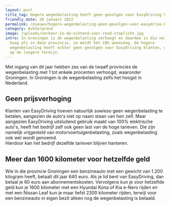 ```yaml
---
layout: post
title_tag: Hogere wegenbelasting heeft geen gevolgen voor EasyDriving klanten
friendly_date: 20 januari 2022
permalink: /nieuws/hogere-wegenbelasting-geen-gevolgen-voor-easydrive-klanten
category: Achtergrond
image: /uploads/verkeer-in-de-ochtend-voor-rood-stoplicht.jpg
intro: In Groningen is de wegenbelasting verhoogt en daarmee is die nergens zo
  hoog als in deze provincie, zo meldt het CBS woensdag. De hogere
  wegenbelasting heeft echter geen gevolgen voor EasyDriving klanten, ook niet
  op de langere termijn.
---
```

Met ingang van dit jaar hebben zes van de twaalf provincies de wegenbelasting met 1 tot enkele procenten verhoogd, waaronder Groningen. In Groningen is de wegenbelasting zelfs het hoogst in Nederland.

## Geen prijsverhoging

Klanten van EasyDriving hoeven natuurlijk sowieso geen wegenbelasting te betalen, aangezien de auto's niet op naam staan van hen zelf. Maar aangezien EasyDriving uitsluitend gebruik maakt van 100% elektrische auto's, heeft het bedrijf zelf ook geen last van de hoge tarieven. Die zijn namelijk vrijgesteld van motorvoertuigenbelasting, zoals wegenbelasting ook wel wordt genoemd.\
Hierdoor kan het bedrijf dezelfde tarieven blijven hanteren.

## Meer dan 1600 kilometer voor hetzelfde geld

Wie in die provincie Groningen een benzineauto met een gewicht van 1.200 kilogram heeft, betaalt dit jaar 640 euro. Als je lid bent van EasyDriving, dan betaal je 60 euro aan abonnementskosten. Vervolgens kun je voor hetzelfde geld kun je 1600 kilometer met een Hyundai Kona of Kia e-Nero rijden en met een Nissan Leaf kun je maar liefst 2300 kilometer rijden, terwijl voor een benzineauto in eigen bezit alleen nog de wegenbelasting is betaald.